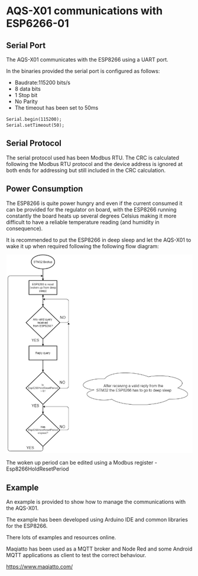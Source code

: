 # AQS-X01 communications with ESP6266-01

## Serial Port

The AQS-X01 communicates with the ESP8266 using a UART port. 

In the binaries provided the serial port is configured as follows:

- Baudrate:115200 bits/s
- 8 data bits 
- 1 Stop bit
- No Parity
- The timeout has been set to 50ms

```
Serial.begin(115200);
Serial.setTimeout(50);
```

## Serial Protocol

The serial protocol used has been Modbus RTU. The CRC is calculated following the Modbus RTU protocol and the device address is ignored at both ends for addressing but still included in the CRC calculation. 

## Power Consumption

The ESP8266 is quite power hungry and even if the current consumed it can be provided for the regulator on board, with the ESP8266 running constantly the board heats up several degrees Celsius making it more difficult to have a reliable temperature reading (and humidity in consequence).

It is recommended to put the ESP8266 in deep sleep and let the AQS-X01 to wake it up when required following the following flow diagram:

![](ESP8266_comms.jpg)



The woken up period can be edited using a Modbus register - Esp8266HoldResetPeriod

## Example

An example is provided to show how to manage the communications with the AQS-X01. 

The example has been developed using Arduino IDE and common libraries for the ESP8266.

There lots of examples and resources online.

Maqiatto has been used as a MQTT broker and Node Red and some Android MQTT applications as client to test the correct behaviour.

https://www.maqiatto.com/
